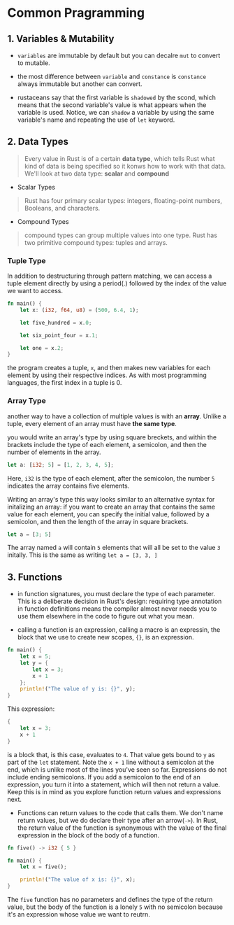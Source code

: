 # Common Pragramming

## 1. Variables & Mutability

- `variables` are immutable by default but you can decalre `mut` to convert to mutable.

- the most difference between `variable` and `constance` is `constance` always immutable but another can convert.

- rustaceans say that the first variable is `shadowed` by the scond, which means that the second variable's value is what appears when the variable is used. Notice, we can `shadow` a variable by using the same variable's name and repeating the use of `let` keyword.

## 2. Data Types

> Every value in Rust is of a certain **data type**, which tells Rust what kind of data is being specified so it konws how to work with that data. We'll look at two data type: **scalar** and **compound**

- Scalar Types

> Rust has four primary scalar types: integers, floating-point numbers, Booleans, and characters.

- Compound Types

> compound types can group multiple values into one type. Rust has two primitive compound types: tuples and arrays.

### Tuple Type

In addition to destructuring through pattern matching, we can access a tuple element directly by using a period(.) followed by the index of the value we want to access.

```rust
fn main() {
    let x: (i32, f64, u8) = (500, 6.4, 1);

    let five_hundred = x.0;

    let six_point_four = x.1;

    let one = x.2;
}
```

the program creates a tuple, `x`, and then makes new variables for each element by using their respective indices. As with most programming languages, the first index in a tuple is 0.

### Array Type

another way to have a collection of multiple values is with an **array**. Unlike a tuple, every element of an array must have **the same type**.

you would write an array's type by using square breckets, and within the brackets include the type of each element, a semicolon, and then the number of elements in the array.

```rust
let a: [i32; 5] = [1, 2, 3, 4, 5];
```

Here, `i32` is the type of each element, after the semicolon, the number `5` indicates the array contains five elements.

Writing an array's type this way looks similar to an alternative syntax for initalizing an array: if you want to create an array that contains the same value for each element, you can specify the initial value, followed by a semicolon, and then the length of the array in square brackets.

```rust
let a = [3; 5]
```

The array named `a` will contain `5` elements that will all be set to the value `3` initally. This is the same as writing `let a = [3, 3, ]`

## 3. Functions

- in function signatures, you must declare the type of each parameter. This is a deliberate decision in Rust's design: requiring type annotation in function definitions means the compiler almost never needs you to use them elsewhere in the code to figure out what you mean.

- calling a function is an expression, calling a macro is an expressin, the block that we use to create new scopes, `{}`, is an expression.

```rust
fn main() {
    let x = 5;
    let y = {
        let x = 3;
        x + 1
    };
    println!("The value of y is: {}", y);
}
```

This expression:

```rust
{
    let x = 3;
    x + 1
}
```

is a block that, is this case, evaluates to `4`. That value gets bound to `y` as part of the `let` statement. Note the `x + 1` line without a semicolon at the end, which is unlike most of the lines you've seen so far. Expressions do not include ending semicolons. If you add a semicolon to the end of an expression, you turn it into a statement, which will then not return a value. Keep this is in mind as you explore function return values and expressions next.

- Functions can return values to the code that calls them. We don't name return values, but we do declare their type after an arrow(`->`). In Rust, the return value of the function is synonymous with the value of the final expression in the block of the body of a function.

```rust
fn five() -> i32 { 5 }

fn main() {
    let x = five();

    println!("The value of x is: {}", x);
}
```
The `five` function has no parameters and defines the type of the return value, but the body of the function is a lonely `5` with no semicolon because it's an expression whose value we want to reutrn.
